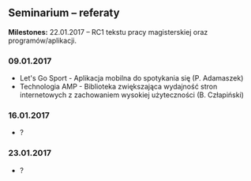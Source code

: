 ## Seminarium – referaty

**Milestones:**
22.01.2017 – RC1 tekstu pracy magisterskiej oraz programów/aplikacji.

### 09.01.2017

* Let's Go Sport - Aplikacja mobilna do spotykania się (P. Adamaszek)
* Technologia AMP - Biblioteka zwiększająca wydajność stron internetowych z zachowaniem wysokiej użyteczności (B. Człapiński)

### 16.01.2017

* ?

### 23.01.2017

* ?
